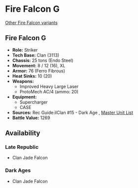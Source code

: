 # Fire Falcon G 

[Other Fire Falcon variants](../fire_falcon.md) 

## Fire Falcon G 

- **Role:** Striker 
- **Tech Base:** Clan (3113) 
- **Chassis:** 25 tons (Endo Steel) 
- **Movement:** 8 / 12 (16), XL 
- **Armor:** 76 (Ferro Fibrous) 
- **Heat Sinks:** 10 (20) 
- **Weapons:** 
  - Improved Heavy Large Laser 
  - ProtoMech AC/4 (ammo: 20) 
- **Equipment:** 
  - Supercharger 
  - CASE 
- **Sources:** Rec Guide:ilClan #15 - Dark Age , [Master Unit List](http://masterunitlist.info/Unit/Details/8180/fire-falcon-g) 
- **Battle Value:** 1269 

## Availability 

### Late Republic 

- Clan Jade Falcon 

### Dark Ages 

- Clan Jade Falcon 

